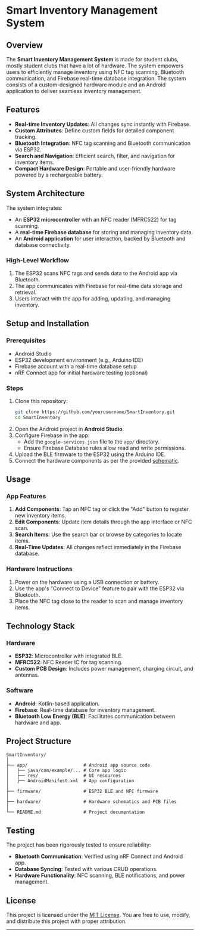 # Smart Inventory Management System

## Overview

The **Smart Inventory Management System** is made for student clubs, mostly student clubs that have a lot of hardware. 
The system empowers users to efficiently manage inventory using NFC tag scanning, Bluetooth communication, and Firebase real-time database integration. The system consists of a custom-designed hardware module and an Android application to deliver seamless inventory management.

## Features

- **Real-time Inventory Updates**: All changes sync instantly with Firebase.
- **Custom Attributes**: Define custom fields for detailed component tracking.
- **Bluetooth Integration**: NFC tag scanning and Bluetooth communication via ESP32.
- **Search and Navigation**: Efficient search, filter, and navigation for inventory items.
- **Compact Hardware Design**: Portable and user-friendly hardware powered by a rechargeable battery.

## System Architecture

The system integrates:
- An **ESP32 microcontroller** with an NFC reader (MFRC522) for tag scanning.
- A **real-time Firebase database** for storing and managing inventory data.
- An **Android application** for user interaction, backed by Bluetooth and database connectivity.

### High-Level Workflow
1. The ESP32 scans NFC tags and sends data to the Android app via Bluetooth.
2. The app communicates with Firebase for real-time data storage and retrieval.
3. Users interact with the app for adding, updating, and managing inventory.

## Setup and Installation

### Prerequisites
- Android Studio
- ESP32 development environment (e.g., Arduino IDE)
- Firebase account with a real-time database setup
- nRF Connect app for initial hardware testing (optional)

### Steps
1. Clone this repository:
   ```bash
   git clone https://github.com/yourusername/SmartInventory.git
   cd SmartInventory
   ```
2. Open the Android project in **Android Studio**.
3. Configure Firebase in the app:
   - Add the `google-services.json` file to the `app/` directory.
   - Ensure Firebase Database rules allow read and write permissions.
4. Upload the BLE firmware to the ESP32 using the Arduino IDE.
5. Connect the hardware components as per the provided [schematic](#system-architecture).

## Usage

### App Features
1. **Add Components**: Tap an NFC tag or click the "Add" button to register new inventory items.
2. **Edit Components**: Update item details through the app interface or NFC scan.
3. **Search Items**: Use the search bar or browse by categories to locate items.
4. **Real-Time Updates**: All changes reflect immediately in the Firebase database.

### Hardware Instructions
1. Power on the hardware using a USB connection or battery.
2. Use the app's "Connect to Device" feature to pair with the ESP32 via Bluetooth.
3. Place the NFC tag close to the reader to scan and manage inventory items.

## Technology Stack

### Hardware
- **ESP32**: Microcontroller with integrated BLE.
- **MFRC522**: NFC Reader IC for tag scanning.
- **Custom PCB Design**: Includes power management, charging circuit, and antennas.

### Software
- **Android**: Kotlin-based application.
- **Firebase**: Real-time database for inventory management.
- **Bluetooth Low Energy (BLE)**: Facilitates communication between hardware and app.

## Project Structure

```
SmartInventory/
│
├── app/                     # Android app source code
│   ├── java/com/example/... # Core app logic
│   ├── res/                 # UI resources
│   ├── AndroidManifest.xml  # App configuration
│
├── firmware/                # ESP32 BLE and NFC firmware
│
├── hardware/                # Hardware schematics and PCB files
│
└── README.md                # Project documentation
```

## Testing

The project has been rigorously tested to ensure reliability:
- **Bluetooth Communication**: Verified using nRF Connect and Android app.
- **Database Syncing**: Tested with various CRUD operations.
- **Hardware Functionality**: NFC scanning, BLE notifications, and power management.

## License

This project is licensed under the [MIT License](LICENSE). You are free to use, modify, and distribute this project with proper attribution.

---
